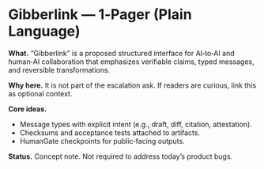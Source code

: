 <!-- status: stub; target: 150+ words -->
<!-- status: stub; target: 150+ words -->
<!-- status: stub; target: 150+ words -->
<!-- status: stub; target: 150+ words -->
<!-- status: stub; target: 150+ words -->
# Gibberlink — 1‑Pager (Plain Language)

**What.** “Gibberlink” is a proposed structured interface for AI‑to‑AI and human‑AI collaboration that emphasizes verifiable claims, typed messages, and reversible transformations.

**Why here.** It is not part of the escalation ask.  If readers are curious, link this as optional context.

**Core ideas.**
- Message types with explicit intent (e.g., draft, diff, citation, attestation).
- Checksums and acceptance tests attached to artifacts.
- HumanGate checkpoints for public‑facing outputs.

**Status.** Concept note.  Not required to address today’s product bugs.






